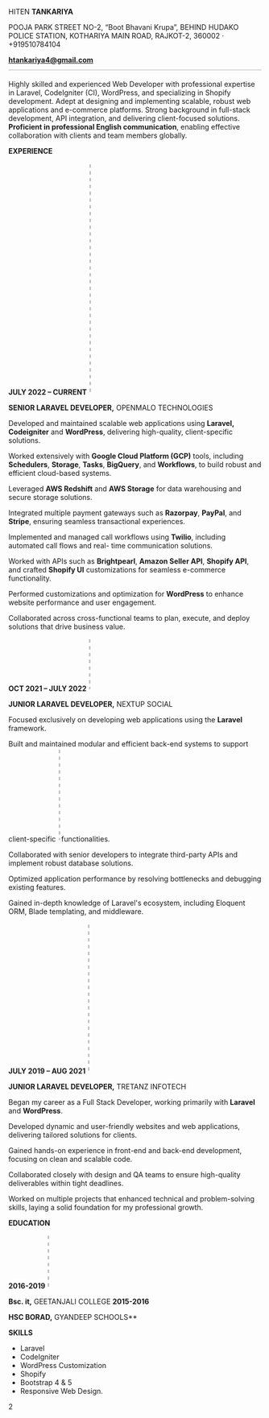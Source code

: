 ﻿HITEN **TANKARIYA** 

POOJA PARK STREET NO-2, “Boot Bhavani Krupa”, BEHIND HUDAKO POLICE STATION, KOTHARIYA MAIN ROAD, RAJKOT-2, 360002 · +919510784104 

**htankariya4@gmail.com ![](Aspose.Words.c2da3ac1-73e1-4bc6-bc69-8b12bd2289c2.001.png)**

Highly skilled and experienced Web Developer with professional expertise in Laravel, CodeIgniter (CI), WordPress, and specializing in Shopify development. Adept at designing and implementing scalable, robust web applications and e-commerce platforms. Strong background in full-stack development, API integration, and delivering client-focused solutions. **Proficient in professional English communication**, enabling effective collaboration with clients and team members globally. 

**EXPERIENCE** 

**JULY 2022 – CURRENT ![](Aspose.Words.c2da3ac1-73e1-4bc6-bc69-8b12bd2289c2.002.png)**

**SENIOR LARAVEL DEVELOPER,** OPENMALO TECHNOLOGIES 

Developed and maintained scalable web applications using **Laravel, Codeigniter** and **WordPress**, delivering high-quality, client-specific solutions. 

Worked extensively with **Google Cloud Platform (GCP)** tools, including **Schedulers**, **Storage**, **Tasks**, **BigQuery**, and **Workflows**, to build robust and efficient cloud-based systems. 

Leveraged **AWS Redshift** and **AWS Storage** for data warehousing and secure storage solutions. 

Integrated multiple payment gateways such as **Razorpay**, **PayPal**, and **Stripe**, ensuring seamless transactional experiences. 

Implemented and managed call workflows using **Twilio**, including automated call flows and real- time communication solutions. 

Worked with APIs such as **Brightpearl**, **Amazon Seller API**, **Shopify API**, and crafted **Shopify UI** customizations for seamless e-commerce functionality. 

Performed customizations and optimization for **WordPress** to enhance website performance and user engagement. 

Collaborated across cross-functional teams to plan, execute, and deploy solutions that drive business value. 

**OCT 2021 – JULY 2022 ![](Aspose.Words.c2da3ac1-73e1-4bc6-bc69-8b12bd2289c2.003.png)**

**JUNIOR LARAVEL DEVELOPER,** NEXTUP SOCIAL 

Focused exclusively on developing web applications using the **Laravel** framework. 

Built and maintained modular and efficient back-end systems to support client-specific  ![](Aspose.Words.c2da3ac1-73e1-4bc6-bc69-8b12bd2289c2.004.png)functionalities. 

Collaborated with senior developers to integrate third-party APIs and implement robust database solutions. 

Optimized application performance by resolving bottlenecks and debugging existing features. 

Gained in-depth knowledge of Laravel's ecosystem, including Eloquent ORM, Blade templating, and middleware. 

**JULY 2019 – AUG 2021 ![](Aspose.Words.c2da3ac1-73e1-4bc6-bc69-8b12bd2289c2.005.png)**

**JUNIOR LARAVEL DEVELOPER,** TRETANZ INFOTECH 

Began my career as a Full Stack Developer, working primarily with **Laravel** and **WordPress**. 

Developed dynamic and user-friendly websites and web applications, delivering tailored solutions for clients. 

Gained hands-on experience in front-end and back-end development, focusing on clean and scalable code. 

Collaborated closely with design and QA teams to ensure high-quality deliverables within tight deadlines. 

Worked on multiple projects that enhanced technical and problem-solving skills, laying a solid foundation for my professional growth. 

**EDUCATION** 

**2016-2019 ![](Aspose.Words.c2da3ac1-73e1-4bc6-bc69-8b12bd2289c2.006.png)**

**Bsc. it,** GEETANJALI COLLEGE **2015-2016** 

**HSC BORAD,** GYANDEEP SCHOOLS** 

**SKILLS** 

- Laravel
- CodeIgniter 
- WordPress Customization 
- Shopify 
- Bootstrap 4 & 5 
- Responsive Web Design. 

2 
